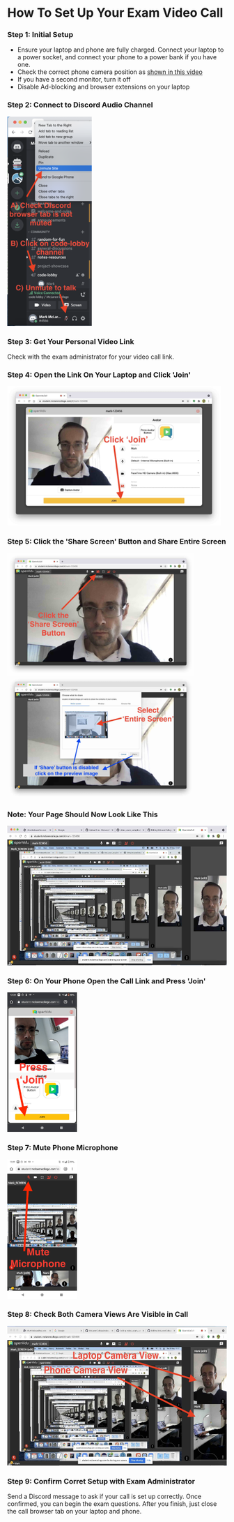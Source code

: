 # How To Set Up Your Exam Video Call

### Step 1: Initial Setup
* Ensure your laptop and phone are fully charged. Connect your laptop to a power socket, and connect your phone to a power bank if you have one.
* Check the correct phone camera position as [shown in this video](https://youtu.be/b9Y_takbF5s)
* If you have a second monitor, turn it off
* Disable Ad-blocking and browser extensions on your laptop

### Step 2: Connect to Discord Audio Channel

<img src="discord-audio.png" height="480" />

### Step 3: Get Your Personal Video Link
Check with the exam administrator for your video call link.

### Step 4: Open the Link On Your Laptop and Click 'Join'

<img src="desktop-join.jpg" height="320" />

### Step 5: Click the 'Share Screen' Button and Share Entire Screen
<img src="click-share-screen.jpg" height="280" /> <img src="select-entire-screen-share-button.jpg" height="280" />

### Note: Your Page Should Now Look Like This

<img src="infite-recursion.jpg" height="320" />

### Step 6: On Your Phone Open the Call Link and Press 'Join'

<img src="press-join-on-phone.jpg" height="320" />

### Step 7: Mute Phone Microphone

<img src="mute-microphone.jpg" height="320" />

### Step 8: Check Both Camera Views Are Visible in Call

<img src="two-video-feeds.jpg" height="320" />

### Step 9: Confirm Corret Setup with Exam Administrator

Send a Discord message to ask if your call is set up correctly.  Once confirmed, you can begin the exam questions.  After you finish, just close the call browser tab on your laptop and phone.





